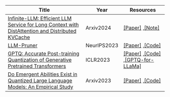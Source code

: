 | Title| Year |Resources|
| ------- | ----- | ------ |
|[Infinite-LLM: Efficient LLM Service for Long Context with DistAttention and Distributed KVCache](https://arxiv.org/pdf/2401.02669.pdf)|Arxiv2024|[[Paper]](https://arxiv.org/pdf/2401.02669.pdf) ,[[Note]](https://mp.weixin.qq.com/s/TAx3UEy10tlHphqccwQEVw)|
|[LLM-Pruner](https://arxiv.org/abs/2305.11627)|NeurIPS2023|[[Paper]](https://arxiv.org/abs/2305.11627) ,[[Code]](https://github.com/horseee/LLM-Pruner)|
|[GPTQ: Accurate Post-training Quantization of Generative Pretrained Transformers](https://arxiv.org/abs/2210.17323)|ICLR2023|[[Paper]](https://arxiv.org/abs/2210.17323) ,[[Code]](https://github.com/IST-DASLab/gptq) ,[[GPTQ-for-LLaMa]](https://github.com/qwopqwop200/GPTQ-for-LLaMa)|
|[Do Emergent Abilities Exist in Quantized Large Language Models: An Empirical Study](https://arxiv.org/abs/2307.08072)|Arxiv2023|[[Paper]](https://arxiv.org/abs/2307.08072) ,[[Code]](https://github.com/RUCAIBox/QuantizedEmpirical)|

